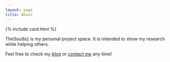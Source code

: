 ```yaml
---
layout: page
title: About
---
```


{% include card.html %}

TheSoulbiz is my personal project space.
It is intended to show my research while helping others.

Feel free to check my *[blog](/menu/blog/)* or *[contact me](/menu/contact/)* any time!
